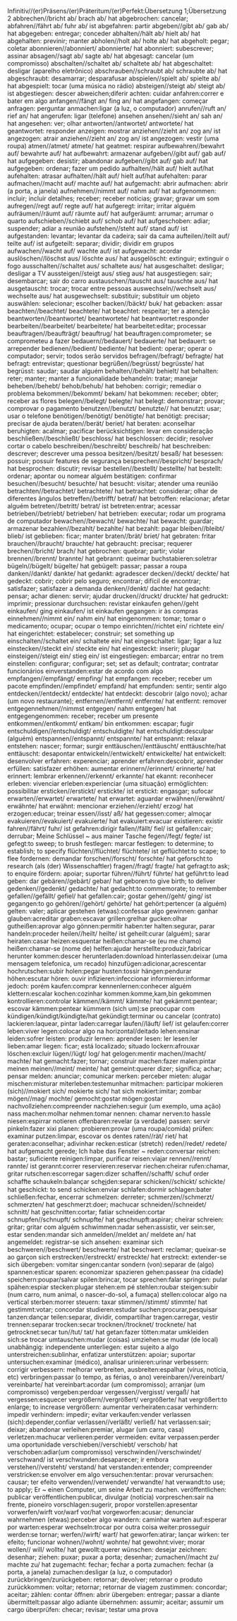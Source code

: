 Infinitiv//(er)Präsens/(er)Präteritum/(er)Perfekt:Übersetzung 1;Übersetzung 2
abbrechen//bricht ab/ brach ab/ hat abgebrochen: cancelar; 
abfahren//fährt ab/ fuhr ab/ ist abgefahren: partir
abgeben//gibt ab/ gab ab/ hat abgegeben: entregar; conceder
abhalten//hält ab/ hielt ab/ hat abgehalten: previnir; manter
abholen//holt ab/ holte ab/ hat abgeholt: pegar; coletar
abonnieren//abonniert/ abonnierte/ hat abonniert: subescrever; assinar
absagen//sagt ab/ sagte ab/ hat abgesagt: cancelar (um compromisso)
abschalten//schaltet ab/ schaltete ab/ hat abgeschaltet: desligar (aparelho eletrônico)
abschrauben//schraubt ab/ schraubte ab/ hat abgeschraubt: desamarrar; desparafusar
abspielen//spielt ab/ spielte ab/ hat abgespielt: tocar (uma música no rádio)
absteigen//steigt ab/ steigt ab/ ist abgestiegen: descer
abweichen;diferir
achten: cuidar
anfahren:correr e bater em algo
anfangen//fängt an/ fing an/ hat angefangen: começar
anfragen: perguntar
anmachen:ligar (a luz, o computador)
anrufen//ruft an/ rief an/ hat angerufen: ligar (telefone)
ansehen
ansehen//sieht an/ sah an/ hat angesehen: ver; olhar
antworten//antwortet/ antwortete/ hat geantwortet: responder
anzeigen: mostrar
anziehen//zieht an/ zog an/ ist angezogen: atrair
anziehen//zieht an/ zog an/ ist angezogen: vestir (uma roupa)
atmen//atmet/ atmete/ hat geatmet: respirar
aufbewahren//bewahrt auf/ bewahrte auf/ hat aufbewahrt: armazenar
aufgeben//gibt auf/ gab auf/ hat aufgegeben: desistir; abandonar
aufgeben//gibt auf/ gab auf/ hat aufgegeben: ordenar; fazer um pedido
aufhalten//hält auf/ hielt auf/hat aufehalten: atrasar
aufhalten//hält auf/ hielt auf/hat aufehalten: parar
aufmachen//macht auf/ machte auf/ hat aufgemacht: abrir
aufmachen: abrir (a porta, a janela)
aufnehmen//nimmt auf/ nahm auf/ hat aufgenommen: incluir; incluir detalhes; receber; receber noticias; gravar; gravar um som
aufregen//regt auf/ regte auf/ hat aufgeregt: irritar; irritar alguém
aufräumen//räumt auf/ räumte auf/ hat aufgeräumt: arrumar; arrumar o quarto
aufschieben//schiebt auf/ schob auf/ hat aufgeschoben: adiar; suspender; adiar a reunião
aufstehen//steht auf/ stand auf/ ist aufgestanden: levantar; levantar da cadeira; sair da cama
aufteilen//teilt auf/ teilte auf/ ist aufgeteilt: separar; dividir; dividir em grupos
aufwachen//wacht auf/ wachte auf/ ist aufgewacht: acordar
auslöschen//löschst aus/ löschte aus/ hat ausgelöscht: extinguir; extinguir o fogo
ausschalten//schaltet aus/ schaltete aus/ hat ausgeschaltet: desligar; desligar a TV
aussteigen//steigt aus/ stieg aus/ hat ausgestiegen: sair; desembarcar; sair do carro
austauschen//tauscht aus/ tauschte aus/ hat ausgetauscht: trocar; trocar entre pessoas
auswechseln//wechselt aus/ wechselte aus/ hat ausgewechselt: substituir; substituir um objeto
auswählen: selecionar; escolher
backen//bäckt/ buk/ hat gebacken: assar
beachten//beachtet/ beachtete/ hat beachtet: respeitar; ter a atenção
beantworten//beantwortet/ beantwortete/ hat beantwortet:responder
bearbeiten//bearbeitet/ bearbeitete/ hat bearbeitet:editar; processar
beauftragen//beaufträgt/ beauftrug/ hat beauftragen:comprometer; se comprometeu a fazer
bedauern//bedauert/ bedauerte/ hat bedauert: se arrepender
bedienen//bedient/ bediente/ hat bedient: operar; operar o computador; servir; todos serão servidos
befragen//befragt/ befragte/ hat befragt: entrevistar; questionar
begrüßen//begrüsst/ begrüsste/ hat begrüsst: saudar; saudar alguém
behalten//behält/ behielt/ hat behalten: reter; manter; manter a funcionalidade
behandeln: tratar; manejar
beheben//behebt/ behob/behub/ hat behoben: corrigir; remediar o problema
bekommen//bekommt/ bekam/ hat bekommen: receber; obter; receber as flores
belegen//belegt/ belegte/ hat belegt: demonstrar; provar; comprovar o pagamento
benutzen//benutzt/ benutzte// hat benutzt: usar; usar o telefone
benötigen//benötigt/ benötigte/ hat benötigt: precisar; precisar de ajuda
beraten//berät/ beriet/ hat beraten: aconselhar
beruhigten: acalmar; pacificar
berücksichtigen: levar em consideração
beschließen//beschließt/ beschloss/ hat beschlossen: decidir; resolver cortar o cabelo
beschreiben//beschreibt/ beschreib/ hat beschreiben: descrever; descrever uma pessoa
besitzen//besitzt/ besaß/ hat besessen: possuir; possuir features de segurança
besprechen//bespricht/ besprach/ hat besprochen: discutir; revisar
bestellen//bestellt/ bestellte/ hat bestellt: ordenar; apontar ou nomear alguém
bestätigen: confirmar
besuchen//besucht/ besuchte/ hat besucht: visitar; atender uma reunião
betrachten//betrachtet/ betrachtete/ hat betrachtet: considerar; olhar de diferentes ângulos
betreffen//betrifft/ betraf/ hat betroffen: relacionar; afetar alguém
betreten//betritt/ betrat/ ist betreten:entrar; acessar
betrieben//betriebt/ betrieben/ hat betrieben: executar; rodar um programa de computador
bewachen//bewacht/ bewachte/ hat bewacht: guardar; armazenar
bezahlen//bezahlt/ bezahlte/ hat bezahlt: pagar
bleiben//bleibt/ blieb/ ist geblieben: ficar; manter
braten//brät/ briet/ hat gebraten: fritar
brauchen//braucht/ brauchte/ hat gebraucht: precisar; requerer
brechen//bricht/ brach/ hat gebrochen: quebrar; partir; violar
brennen//brennt/ brannte/ hat gebrannt: queimar
buchstabieren:soletrar
bügeln//bügelt/ bügelte/ hat gebügelt: passar; passar a roupa
danken//dankt/ dankte/ hat gedankt: agradescer
decken//deckt/ deckte/ hat gedeckt: cobrir; cobrir pelo seguro; encontrar; difícil de encontrar; satisfazer; satisfazer a demanda
denken//denkt/ dachte/ hat gedacht: pensar; achar
dienen: servir; ajudar
drucken//druckt/ druckte/ hat gedruckt: imprimir; pressionar
durchsuchen: revistar
einkaufen gehen//geht einkaufen/ ging einkaufen/ ist einkaufen gegangen: ir às compras
einnehmen//nimmt ein/ nahm ein/ hat eingenommen: tomar; tomar o medicamento; ocupar; ocupar o tempo
einrichten//richtet ein/ richtete ein/ hat eingerichtet: estabelecer; construir; set something up
einschalten//schaltet ein/ schaltete ein/ hat eingeschaltet: ligar; ligar a luz
einstecken//steckt ein/ steckte ein/ hat eingesteckt: inserir; plugar
einsteigen//steigt ein/ stieg ein/ ist eingestiegen: embarcar; entrar no trem
einstellen: configurar; configurar; set; set as default; contratar; contratar funcionários
einverstanden:estar de acordo com algo
empfangen//empfängt/ empfing/ hat empfangen: receber; receber um pacote
empfinden//empfindet/ empfand/ hat empfunden: sentir; sentir algo
entdecken//entdeckt/ entdeckte/ hat entdeckt: descobrir (algo novo); achar (um novo restaurante); 
entfernen//entfernt/ entfernte/ hat entfernt: remover
entgegennehmen//nimmst entgegen/ nahm entgegen/ hat entgegengenommen: receber; receber um presente
entkommen//entkommt/ entkam/ bin entkommen: escapar; fugir
entschuldigen//entschuldigt/ entschuldigte/ hat entschuldigt:desculpar (alguém)
entspannen//entspannt/ entspannte/ hat entspannt: relaxar
entstehen: nascer; formar; surgir
enttäuschen//enttäuscht/ enttäuschte/hat enttäuscht: desapontar
entwickeln//entwickelt/ entwickelte/ hat entwickelt: desenvolver
erfahren: experenciar; aprender
erfahren:descobrir, aprender
erfüllen: satisfazer
erhöhen: aumentar
erinnern//erinnert/ erinnerte/ hat erinnert: lembrar
erkennen//erkennt/ erkannte/ hat ekannt: reconhecer
erleben: vivenciar
erleben:experienciar (uma situação)
ermöglichten: possibilitar
ersticken//erstickt/ erstickte/ ist erstickt: engasgar; sufocar
erwarten//erwartet/ erwartete/ hat erwartet: aguardar
erwähnen//erwähnt/ erwähnte/ hat erwähnt: mencionar
erziehen//erzieht/ erzog/ hat erzogen:educar; treinar
essen//isst/ aß/ hat gegessen:comer; almoçar
evakuieren//evakuiert/ evakuierte/ hat evakuiert:evacuar
existieren: existir
fahren//fährt/ fuhr/ ist gefahren:dirigir
fallen//fällt/ fiel/ ist gefallen:cair; derrubar; Meine Schlüssel ~ aus mainer Tasche
fegen//fegt/ fegte/ ist gefegt:to sweep; to brush
festlegen: marcar
festlegen: to determine; to establish; to specify
flüchten//flüchtet/ flüchtete/ ist geflüchtet:to scape; to flee
fordernen: demandar
forschen//forscht/ forschte/ hat geforscht:to research (als (der) Wissenschaftler)
fragen//fragt/ fragte/ hat gefragt:to ask; to enquire
fördern: apoiar; suportar
führen//führt/ führte/ hat geführt:to lead
geben: dar
gebären//gebärt/ gebar/ hat geboren:to give birth; to deliver
gedenken//gedenkt/ gedachte/ hat gedacht:to commemorate; to remember
gefallen//gefällt/ gefiel/ hat gefallen:cair; gostar
gehen//geht/ ging/ ist gegangen:to go
gehören//gehört/ gehörte/ hat gehört:pertencer (a alguém)
gelten: valer; aplicar
gestehen (etwas):confessar algo
gewinnen: ganhar
glauben:acreditar
graben:escavar
grillen:grelhar
gucken:olhar
gutheißen:aprovar algo
gönnen:permitir
haben:ter
halten:segurar, parar
handeln:proceder
heilen//heilt/ heilte/ ist geheilt:curar (alguém); sarar
heiraten:casar
heizen:esquentar
heißen:chamar-se (eu me chamo)
heißen:chamar-se (nome de)
helfen:ajudar
herstellte:produzir,fabricar
herunter kommen:descer
herunterladen:download
hinterlassen:deixar (uma mensagem telefonica, um recado)
hinzufügen:adicionar,acrescentar
hochrutschen:subir
holen:pegar
husten:tossir
hängen:pendurar
höhen:escutar
hören: ouvir
infizieren:infeccionar
informieren:informar
jedoch: porém 
kaufen:comprar
kennenlernen:conhecer alguém
klettern:escalar
kochen:cozinhar
kommen:komme,kam,bin gekommen
kontrollieren:controlar
kämmen//kämmt/ kämmte/ hat gekämmt:pentear; escovar
kämmen:pentear
kümmern (sich um):se preocupar com
kündigen/kündigt/kündigte/hat gekündigt:terminar ou cancelar (contrato)
lackieren:laquear, pintar
laden:carregar
laufen//läuft/ lief/ ist gelaufen:correr
leben:viver
legen:colocar algo na horizontal/deitado
lehen:ensinar
leiden:sofrer
leisten: produzir
lernen: aprender
lesen: ler
lesen:ler
lieben:amar
liegen: ficar; está localizado; situado
lockern:afrouxar
löschen:excluir
lügen//lügt/ log/ hat gelogen:mentir
machen//macht/ machte/ hat gemacht:fazer; tornar; construir
machen:fazer
malen:pintar
meinen
meinen//meint/ meinte/ hat gemeint:querer dizer; significa; achar; pensar
melden: anunciar; comunicar
merken: perceber
mieten: alugar
mischen:misturar
miterleben:testemunhar
mitmachen: participar
mokieren (sich)//mokiert sich/ mokierte sich/ hat sich mokiert:imitar; zombar
mögen//mag/ mochte/ gemocht:gostar
mögen:gostar
nachvollziehen:compreender
nachziehen:seguir (um exemplo, uma ação)
nass machen:molhar
nehmen:tomar
nennen: chamar
nerven:to hassle
niesen:espirrar
notieren
offenbaren:revelar (a verdade)
passen: servir
pinkeln:fazer xixi
planen:
probieren:provar (uma roupa/comida)
prüfen: examinar
putzen:limpar, escovar os dentes
raten//rät/ riet/ hat geraten:aconselhar; adivinhar
recken:esticar (stretch)
reden//redet/ redete/ hat aufgemacht gerede; Ich habe das Fenster ~
reden:conversar
reichen: bastar; suficiente 
reinigen:limpar, purificar
reisen:viajar
rennen//rennt/ rannte/ ist gerannt:correr
reservieren:reservar
riechen:cheirar
rufen:chamar, gritar
rutschen:escorregar
sagen:dizer
schaffen//schafft/ schuf order schaffte
schaukeln:balançar
sche̲i̲den:separar
schicken//schickt/ schickte/ hat geschickt: to send
schicken:enviar
schlafen:dormir
schlagen:bater
schließen:fechar, encerrar
schmelzen: derreter; 
schmerzen//schmerzt/ schmerzten/ hat geschmerzt:doer; machucar
schneiden//schneidet/ schnitt/ hat geschnitten:cortar; fatiar
schneiden:cortar
schnupfen//schnupft/ schnupfte/ hat geschnupft:aspirar; cheirar
schreien: gritar; gritar com alguém
schwimmen:nadar
sehen:assistir, ver
sein:ser, estar
senden:mandar
sich anmelden//meldet an/ meldete an/ hat angemeldet: registrar-se
sich ansehen: examinar
sich beschweren//beschwert/ beschwerte/ hat beschwert: reclamar; queixar-se ao garçon
sich erstrecken//erstreckt/ erstreckte/ hat erstreckt: extender-se
sich übergeben: vomitar
singen:cantar
sondern (von):separar de (algo)
spannen:esticar
sparen: economizar
spazieren gehen:passear (na cidade)
speichern:poupar/salvar
spilen:brincar, tocar
sprechen:falar
springen: pular
spähen:espiar
stecken:plugar
stehen:em pé
stehlen:roubar
steigen:subir (num carro, num animal, o nascer-do-sol, a fumaça)
stellen:colocar algo na vertical
sterben:morrer
steuern: taxar
stimmen//stimmt/ stimmte/ hat gestimmt:votar; concordar
studieren:estudar
suchen:procurar,pesquisar
tanzen:dançar
teilen:separar, dividir, compartilhar
tragen:carregar, vestir
trennen:separar
trocken:secar
trocknen//trocknet/ trocknete/ hat getrocknet:secar
tun//tut/ tat/ hat getan:fazer
tötten:matar
umkleiden sich:se trocar
umtauschen:mudar (coisas)
umziehen:se mudar (de local)
unabhängig: independente 
unterliegen: estar sujeito a algo
unterstreichen:sublinhar, enfatizar
unterstützen: apoiar; suportar
untersuchen:examinar (médico), analisar
urinieren:urinar
verbessern: corrigir
verbessern: melhorar
verbreiten, ausbreiten:espalhar (vírus, notícia, etc)
verbringen:passar (o tempo, as férias, o ano)
vereinbaren//vereinbart/ vereinbarte/ hat vereinbart:acordar (um compromisso); arranjar (um compromisso)
vergeben:perdoar
vergessen//vergisst/ vergaß/ hat vergessen:esquecer
vergrößern//vergrößert/ vergrößerte/ hat vergrößert:to enlarge; to increase
vergrößern: aumentar
verheiraten:casar
verhindern: impedir
verhindern: impedir; evitar
verkaufen:vender
verlassen (sich):depender,confiar
verlassen//verläßt/ verließ/ hat verlassen:sair; deixar; abandonar
verleihen:premiar, alugar (um carro, casa)
verletzen:machucar
verlieren:perder
vermeiden: evitar
verpassen:perder uma oportunidade
verschieben//verschiebt/ verschob/ hat verschoben:adiar(um compromisso)
verschwinden//verschwindet/ verschwand/ ist verschwunden:desaparecer; ir embora
verstehen//versteht/ verstand/ hat verstanden:entender; compreender
verstricken:se envolver em algo
versuchen:tentar: provar
verursachen: causar; ter efeito
verwenden//verwendet/ verwandte/ hat verwandt:to use; to apply; Er ~ einen Computer, um seine Arbeit zu machen.
veröffentlichen: publicar
veröffentlichen:publicar, divulgar (notícia)
vorpreschen:sair na frente, pioneiro
vorschlagen:sugerir, propor
vorstellen:apresentar
vorwerfen/wirft vor/warf vor/hat vorgeworfen:acusar; denunciar
wahrnehmen (etwas):perceber algo
wandern: caminhar
warten auf:esperar por
warten:esperar
wechseln:trocar por outra coisa
weiter:prosseguir
werden:se tornar; 
werfen//wirft/ warf/ hat geworfen:atirar; lançar
wirken: ter efeito; funcionar
wohnen//wohnt/ wohnte/ hat gewohnt:viver; morar
wollen// will/ wollte/ hat gewollt:querer
wünschen: desejar
zeichnen: desenhar; 
ziehen: puxar; puxar a porta; desenhar; 
zumachen//macht zu/ machte zu/ hat zugemacht: fechar; fechar a porta
zumachen: fechar (a porta, a janela)
zumachen:desligar (a luz, o computador)
zurückbringen/zurückgeben: retornar; devolver; retornar o produto
zurückkommen: voltar; retornar; retornar de viagem
zustimmen: concordar; aceitar; 
zählen: contar
öffnen: abrir
übergeben: entregar; passar a diante
übermittelt:passar algo adiante
übernehmen: assumir; aceitar; assumir um cargo
überprüfen: checar; revisar; testar uma prova
